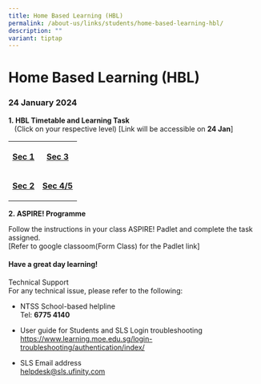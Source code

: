 ```yaml
---
title: Home Based Learning (HBL)
permalink: /about-us/links/students/home-based-learning-hbl/
description: ""
variant: tiptap
---
```

<h1>Home Based Learning (HBL)</h1><h3><strong>24 January 2024</strong></h3><p><strong>1.&nbsp;HBL Timetable and Learning Task</strong>&nbsp;<br>&nbsp; &nbsp;(Click on your respective level)&nbsp;[Link will be accessible on <strong>24 Jan</strong>]</p><table><tbody><tr><th rowspan="1" colspan="1"><p><a href="https://docs.google.com/spreadsheets/d/18xFXEJTm0gszH_J9u-4rBclwUlrjQQXp5pEPaS2A1xM/edit#gid=1170881626" rel="noopener noreferrer nofollow" target="_blank">Sec 1</a></p></th><th rowspan="1" colspan="1"><p><strong><a href="https://docs.google.com/spreadsheets/d/1rTT8WUlrrJJDY5qlnu3kwJeNSrntitST/edit#gid=480288370" rel="noopener noreferrer nofollow" target="_blank">Sec 3</a></strong></p></th></tr><tr><td rowspan="1" colspan="1"><p><strong><a href="https://docs.google.com/spreadsheets/d/1C9pZtOKFG472xfDpQK-OiJArfVOPr3YZ/edit#gid=453913113" rel="noopener noreferrer nofollow" target="_blank">Sec 2</a></strong></p></td><td rowspan="1" colspan="1"><p><strong><a href="https://docs.google.com/spreadsheets/d/1__KJhiRqxUpDNc_FcTBwzFcwi02i7QGr/edit#gid=1865333830" rel="noopener noreferrer nofollow" target="_blank">Sec 4/5</a></strong></p></td></tr></tbody></table><p><strong>2.&nbsp;ASPIRE! Programme</strong></p><p>Follow the instructions in your class ASPIRE! Padlet and complete the task assigned.<br>[Refer to google classoom(Form Class) for the Padlet link]</p><h4>Have a great day learning!</h4><p>Technical Support<br>For any technical issue, please refer to the following:</p><ul data-tight="true" class="tight"><li><p>NTSS School-based helpline<br>Tel: <strong>6775 4140</strong></p></li><li><p>User guide for Students and SLS Login troubleshooting<br><a href="https://www.learning.moe.edu.sg/login-troubleshooting/authentication/index/" rel="noopener noreferrer nofollow" target="_blank">https://www.learning.moe.edu.sg/login-troubleshooting/authentication/index/</a></p></li><li><p>SLS Email address<br><a href="mailto:helpdesk@sls.ufinity.com" rel="noopener noreferrer nofollow" target="_blank">helpdesk@sls.ufinity.com</a></p></li></ul><p></p>